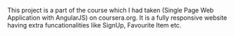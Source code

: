 This project is a part of the course which I had taken (Single Page Web Application with AngularJS) on coursera.org. It is a fully 
responsive website having extra funcationalities like SignUp, Favourite Item etc.

